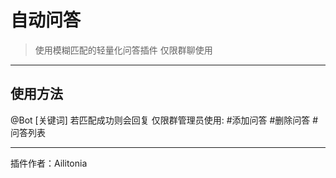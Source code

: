 # 自动问答
> 使用模糊匹配的轻量化问答插件
> 仅限群聊使用

---
## 使用方法
@Bot [关键词]
若匹配成功则会回复
仅限群管理员使用:
\#添加问答
\#删除问答
\#问答列表

---
插件作者：Ailitonia